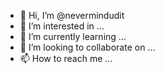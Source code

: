 - 👋 Hi, I’m @nevermindudit
- 👀 I’m interested in ...
- 🌱 I’m currently learning ...
- 💞️ I’m looking to collaborate on ...
- 📫 How to reach me ...

<!---
nevermindudit/nevermindudit is a ✨ special ✨ repository because its `README.md` (this file) appears on your GitHub profile.
You can click the Preview link to take a look at your changes.
--->
